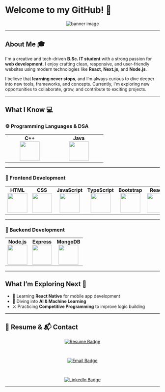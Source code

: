 # Welcome to my GitHub! 👋

<div align="center">
	<img src="https://github.com/akshu2414/akshu2414/blob/main/Akashra.gif" alt="banner image" />
</div>

---

## About Me :mortar_board:

I'm a creative and tech-driven **B.Sc. IT student** with a strong passion for **web development**. I enjoy crafting clean, responsive, and user-friendly websites using modern technologies like **React**, **Next.js**, and **Node.js**.

I believe that **learning never stops**, and I’m always curious to dive deeper into new tools, frameworks, and concepts. Currently, I'm exploring new opportunities to collaborate, grow, and contribute to exciting projects.

---

## What I Know :computer:

### ⚙️ Programming Languages & DSA

<center>
	<table>
		<tbody>
			<tr>
				<td width="25%" align="center">
					<strong>C++</strong><br/>
					<img height="64px" width="64px" src="https://upload.wikimedia.org/wikipedia/commons/thumb/1/18/ISO_C%2B%2B_Logo.svg/1200px-ISO_C%2B%2B_Logo.svg.png">
				</td>
				<td width="25%" align="center">
					<strong>Java</strong><br/>
					<img height="64px" width="64px" src="https://cdn.svgporn.com/logos/java.svg">
				</td>
			</tr>
		</tbody>
	</table>
</center>

---

### 🎨 Frontend Development

<center>
	<table>
		<tbody>
			<tr>
				<td align="center">
					<strong>HTML</strong><br/>
					<img height="64px" width="64px" src="https://cdn.svgporn.com/logos/html-5.svg">
				</td>
				<td align="center">
					<strong>CSS</strong><br/>
					<img height="64px" width="64px" src="https://cdn.svgporn.com/logos/css-3.svg">
				</td>
				<td align="center">
					<strong>JavaScript</strong><br/>
					<img height="64px" width="64px" src="https://cdn.svgporn.com/logos/javascript.svg">
				</td>
				<td align="center">
					<strong>TypeScript</strong><br/>
					<img height="64px" width="64px" src="https://cdn.svgporn.com/logos/typescript-icon.svg">
				</td>
				<td align="center">
					<strong>Bootstrap</strong><br/>
					<img height="64px" width="64px" src="https://cdn.svgporn.com/logos/bootstrap.svg">
				</td>
				<td align="center">
					<strong>React</strong><br/>
					<img height="64px" width="64px" src="https://cdn.svgporn.com/logos/react.svg">
				</td>
				<td align="center">
					<strong>Redux</strong><br/>
					<img height="64px" width="64px" src="https://cdn.svgporn.com/logos/redux.svg">
				</td>
				<td align="center">
					<strong>Next.js</strong><br/>
					<img height="64px" width="64px" src="https://cdn.svgporn.com/logos/nextjs-icon.svg">
				</td>
				<td align="center">
					<strong>Vue.js</strong><br/>
					<img height="64px" width="64px" src="https://cdn.svgporn.com/logos/vue.svg">
				</td>
			</tr>
		</tbody>
	</table>
</center>

---

### 🔧 Backend Development

<center>
	<table>
		<tbody>
			<tr>
				<td align="center">
					<strong>Node.js</strong><br/>
					<img height="64px" width="64px" src="https://cdn.svgporn.com/logos/nodejs-icon.svg">
				</td>
				<td align="center">
					<strong>Express</strong><br/>
					<img height="64px" width="64px" src="https://cdn.svgporn.com/logos/express.svg">
				</td>
				<td align="center">
					<strong>MongoDB</strong><br/>
					<img height="64px" width="64px" src="https://cdn.svgporn.com/logos/mongodb.svg">
				</td>
			</tr>
		</tbody>
	</table>
</center>

---

## What I’m Exploring Next :thinking:

- 📱 Learning **React Native** for mobile app development  
- 🤖 Diving into **AI & Machine Learning**  
- ⚔️ Practicing **Competitive Programming** to improve logic building

---

## 📄 Resume & 📬 Contact

<div align="center">

<a href="https://your-resume-link.com" target="_blank">
  <img src="https://img.shields.io/badge/Resume-View-blue?style=for-the-badge&logo=readme" alt="Resume Badge"/>
</a>

&nbsp;&nbsp;

<a href="mailto:your.email@example.com">
  <img src="https://img.shields.io/badge/Email-Contact-red?style=for-the-badge&logo=gmail" alt="Email Badge"/>
</a>

&nbsp;&nbsp;

<a href="https://www.linkedin.com/in/your-linkedin-username/" target="_blank">
  <img src="https://img.shields.io/badge/LinkedIn-Connect-blue?style=for-the-badge&logo=linkedin" alt="LinkedIn Badge"/>
</a>

</div>

---
